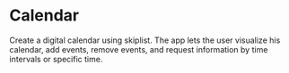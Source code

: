 # Calendar
Create a digital calendar using skiplist. The app lets the user visualize his calendar, add events, remove events, and request information by time intervals or specific time.

